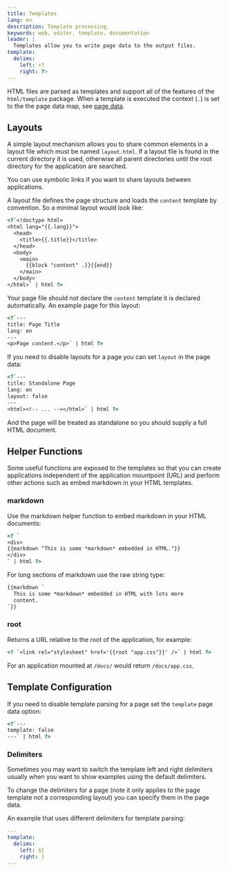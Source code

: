 ```yaml
---
title: Templates
lang: en
description: Template processing.
keywords: web, editor, template, documentation
leader: |
  Templates allow you to write page data to the output files.
template:
  delims:
    left: <?
    right: ?>
---
```


HTML files are parsed as templates and support all of the features of
the `html/template` package. When a template is executed the context
(`.`) is set to the the page data map, see [page data](/docs/page-data/).

## Layouts

A simple layout mechanism allows you to share common elements in a
layout file which must be named `layout.html`. If a layout file is
found in the current directory it is used, otherwise all parent
directories until the root directory for the application are searched.

You can use symbolic links if you want to share layouts between
applications.

A layout file defines the page structure and loads the `content`
template by convention. So a minimal layout would look like:

```html
<?`<!doctype html>
<html lang="{{.lang}}">
  <head>
    <title>{{.title}}</title>
  </head>
  <body>
    <main>
      {{block "content" .}}{{end}}
    </main>
  </body>
</html>` | html ?>
```

Your page file should not declare the `content` template it is
declared automatically. An example page for this layout:

```html
<?`---
title: Page Title
lang: en
---
<p>Page content.</p>` | html ?>
```

If you need to disable layouts for a page you can set `layout`
in the page data:

```html
<?`---
title: Standalone Page
lang: en
layout: false
---
<html><!-- ... --></html>` | html ?>
```

And the page will be treated as standalone so you should supply
a full HTML document.

## Helper Functions

Some useful functions are exposed to the templates so that you can
create applications independent of the application mountpoint (URL)
and perform other actions such as embed markdown in your HTML templates.

### markdown

Use the markdown helper function to embed markdown in your HTML documents:

```html
<? `
<div>
{{markdown "This is some *markdown* embedded in HTML."}}
</div>
` | html ?>
```

For long sections of markdown use the raw string type:

```html
{{markdown `
  This is some *markdown* embedded in HTML with lots more
  content.
`}}
```

### root

Returns a  URL relative to the root of the application, for example:

```html
<? `<link rel="stylesheet" href='{{root "app.css"}}' />` | html ?>
```

For an application mounted at `/docs/` would return `/docs/app.css`.

## Template Configuration

If you need to disable template parsing for a page set the `template`
page data option:

```html
<?`---
template: false
---` | html ?>
```

### Delimiters

Sometimes you may want to switch the template left and right delimiters
usually when you want to show examples using the default delimiters.

To change the delimiters for a page (note it only applies to the page
template not a corresponding layout) you can specify them in the page data.

An example that uses different delimiters for template parsing:

```yaml
---
template:
  delims:
    left: ${
    right: }
---
```
